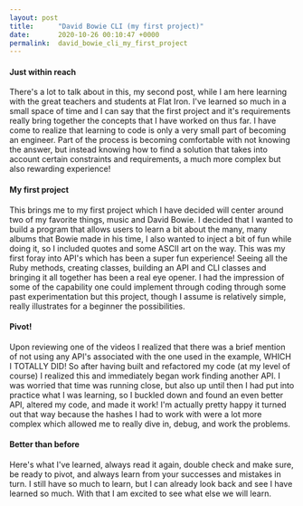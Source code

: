 ```yaml
---
layout: post
title:      "David Bowie CLI (my first project)"
date:       2020-10-26 00:10:47 +0000
permalink:  david_bowie_cli_my_first_project
---
```


#### Just within reach
There's a lot to talk about in this, my second post, while I am here learning with the great teachers and students at Flat Iron. I've learned so much in a small space of time and I can say that the first project and it's requirements really bring together the concepts that I have worked on thus far. I have come to realize that learning to code is only a very small part of becoming an engineer. Part of the process is becoming comfortable with not knowing the answer, but instead knowing how to find a solution that takes into account certain constraints and requirements, a much more complex but also rewarding experience!

#### My first project
This brings me to my first project which I have decided will center around two of my favorite things, music and David Bowie. I decided that I wanted to build a program that allows users to learn a bit about the many, many albums that Bowie made in his time, I also wanted to inject a bit of fun while doing it, so I included quotes and some ASCII art on the way. This was my first foray into API's which has been a super fun experience! Seeing all the Ruby methods, creating classes, building an API and CLI classes and bringing it all together has been a real eye opener. I had the impression of some of the capability one could implement through coding through some past experimentation but this project, though I assume is relatively simple, really illustrates for a beginner the possibilities. 

#### Pivot!
Upon reviewing one of the videos I realized that there was a brief mention of not using any API's associated with the one used in the example, WHICH I TOTALLY DID! So after having built and refactored my code (at my level of course) I realized this and immediately began work finding another API. I was worried that time was running close, but also up until then I had put into practice what I was learning, so I buckled down and found an even better API, altered my code, and made it work! I'm actually pretty happy it turned out that way because the hashes I had to work with were a lot more complex which allowed me to really dive in, debug, and work the problems. 

#### Better than before
Here's what I've learned, always read it again, double check and make sure, be ready to pivot, and always learn from your successes and mistakes in turn. I still have so much to learn, but I can already look back and see I have learned so much. With that I am excited to see what else we will learn.
